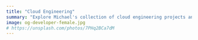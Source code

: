 ```yaml
---
title: "Cloud Engineering"
summary: "Explore Michael's collection of cloud engineering projects and prototypes."
image: og-developer-female.jpg
# https://unsplash.com/photos/7PHq2BCa7dM
---
```


